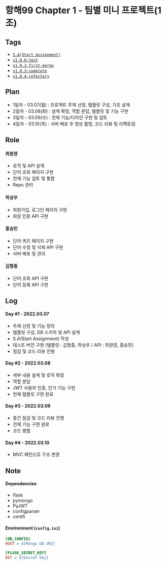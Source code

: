 # 항해99 Chapter 1 - 팀별 미니 프로젝트(1조)

## Tags

- [`S.A(Start Assignment)`](https://choewy.tistory.com/125)
- [`v1.0.0-test`](https://github.com/fomula91/HelloWord/tree/v1.0.0-test)
- [`v1.0.2-first-merge`](https://github.com/fomula91/HelloWord/tree/v1.0.2-first-merge)
- [`v1.0.3-complete`](https://github.com/fomula91/HelloWord/tree/v1.0.3-complete)
- [`v1.0.4-refectory`](https://github.com/fomula91/HelloWord/tree/v1.0.4-refectory)

## Plan

- 1일차 - 03.07(월) : 프로젝트 주제 선정, 템플릿 구성, 기초 설계
- 2일차 - 03.08(화) : 설계 확정, 역할 분담, 템플릿 및 기능 구현
- 3일차 - 03.09(수) : 전체 기능/디자인 구현 및 검토
- 4일차 - 03.10(목) : 서버 배포 후 영상 촬영, 코드 리뷰 및 리팩토링

## Role
         
#### 최원영

- 로직 및 API 설계
- 단어 조회 페이지 구현
- 전체 기능 검토 및 통합
- Repo 관리

#### 하상우

- 회원가입, 로그인 페이지 구현
- 회원 인증 API 구현

#### 홍승민

- 단어 퀴즈 페이지 구현
- 단어 수정 및 삭제 API 구현
- 서버 배포 및 관리

#### 김형중

- 단어 조회 API 구현
- 단어 등록 API 구현

## Log

#### Day #1 - 2022.03.07

- 주제 선정 및 기능 정의
- 템플릿 구성, DB 스키마 및 API 설계
- S.A(Start Assignment) 작성
- 테스트 버전 구현 (템플릿 : 김형중, 하상우 / API : 최원영, 홍승민)
- 점검 및 코드 리뷰 진행

#### Day #2 - 2022.03.08

- 세부 내용 설계 및 로직 확정
- 역할 분담
- JWT 사용자 인증, 인가 기능 구현
- 전체 템플릿 구현 완료 

#### Day #3 - 2022.03.09

- 중간 점검 및 코드 리뷰 진행
- 전체 기능 구현 완료
- 코드 병합

#### Day #4 - 2022.03.10

- MVC 패턴으로 구조 변경

## Note

#### Dependencies

- flask
- pymongo
- PyJWT
- configparser
- certifi

#### Environment (`config.ini`)

```ini
[DB_CONFIG]
HOST = ${Mongo DB URI}

[FLASK_SECRET_KEY]
KEY = ${Secret Key}
```

